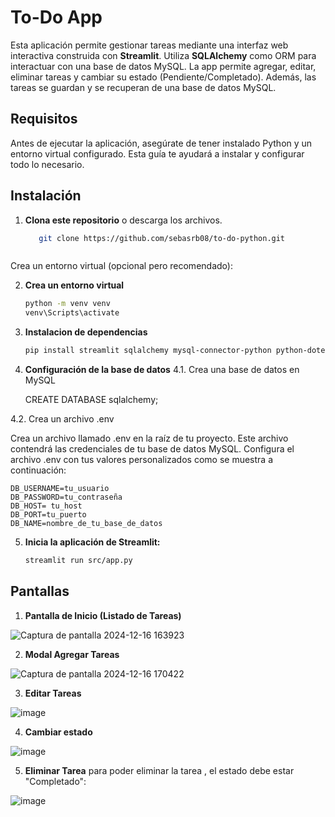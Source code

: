 
# To-Do App 

Esta aplicación permite gestionar tareas mediante una interfaz web interactiva construida con **Streamlit**. Utiliza **SQLAlchemy** como ORM para interactuar con una base de datos MySQL. La app permite agregar, editar, eliminar tareas y cambiar su estado (Pendiente/Completado). Además, las tareas se guardan y se recuperan de una base de datos MySQL.

## Requisitos

Antes de ejecutar la aplicación, asegúrate de tener instalado Python y un entorno virtual configurado. Esta guía te ayudará a instalar y configurar todo lo necesario.


## Instalación

1. **Clona este repositorio** o descarga los archivos.

   ```bash
      git clone https://github.com/sebasrb08/to-do-python.git



Crea un entorno virtual (opcional pero recomendado):

2. **Crea un entorno virtual**

    ```bash
    python -m venv venv
    venv\Scripts\activate


3. **Instalacion de dependencias**
    ```bash
    pip install streamlit sqlalchemy mysql-connector-python python-dotenv

4. **Configuración de la base de datos**
4.1. Crea una base de datos en MySQL

    CREATE DATABASE sqlalchemy;

4.2. Crea un archivo .env

Crea un archivo llamado .env en la raíz de tu proyecto. Este archivo contendrá las credenciales de tu base de datos MySQL. Configura el archivo .env con tus valores personalizados como se muestra a continuación:

    DB_USERNAME=tu_usuario
    DB_PASSWORD=tu_contraseña
    DB_HOST= tu_host
    DB_PORT=tu_puerto
    DB_NAME=nombre_de_tu_base_de_datos


5. **Inicia la aplicación de Streamlit:**

    ```bash
    streamlit run src/app.py
    ```


## Pantallas

1. **Pantalla de Inicio (Listado de Tareas)**

![Captura de pantalla 2024-12-16 163923](https://github.com/user-attachments/assets/b010dee3-3610-413f-a069-4490727a8c79)


2. **Modal Agregar Tareas**

![Captura de pantalla 2024-12-16 170422](https://github.com/user-attachments/assets/8ed2b3a0-83ae-479e-800c-1b055827e158)


3. **Editar Tareas**

![image](https://github.com/user-attachments/assets/3167e177-a1c1-4325-a6e9-1733482a75a2)


4. **Cambiar estado**

![image](https://github.com/user-attachments/assets/0c05825d-4f4a-4440-8e65-65b560bc7970)


5. **Eliminar Tarea**
para poder eliminar la tarea , el estado debe estar "Completado":

![image](https://github.com/user-attachments/assets/9be07848-3347-40c6-bb5c-1a51a7165b38)

